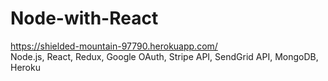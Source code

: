 # Node-with-React 
https://shielded-mountain-97790.herokuapp.com/  
Node.js, React, Redux, Google OAuth, Stripe API, SendGrid API, MongoDB, Heroku

